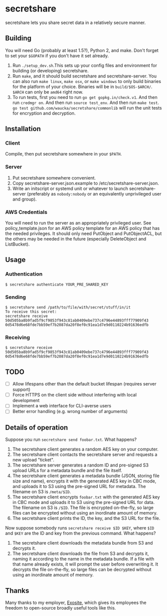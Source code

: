 # secretshare

secretshare lets you share secret data in a relatively secure manner.

## Building

You will need Go (probably at least 1.5?), Python 2, and make.  Don't forget to set your `$GOPATH` if you don't have it set already.

1. Run `./setup_dev.sh`.This sets up your config files and environment for building (or developing) secretshare.
2. Run `make`, and it should build secretshare and secretshare-server.  You can also run `make linux`, `make osx`, or `make windows` to only build binaries for the platform of your choice.  Binaries will be in `build/$OS-$ARCH/`.  `$ARCH` can only be `amd64` right now.
3. To run tests, first you need to run `go get gopkg.in/check.v1`. And then run `credmgr on`. And then run `source test_env`. And then run `make test`. `go test github.com/waucka/secretshare/commonlib` will run the unit tests for encryption and decryption.

## Installation

### Client

Compile, then put secretshare somewhere in your `$PATH`.

### Server

1. Put secretshare somewhere convenient.
2. Copy secretshare-server.json.example to /etc/secretshare-server.json.
3. Write an initscript or systemd unit or whatever to launch secretshare-server (preferably as `nobody:nobody` or an equivalently unprivileged user and group).

### AWS Credentials

You will need to run the server as an appropriately privileged user.  See policy_template.json for an AWS policy template for an AWS policy that has the needed privileges.  It should only need PutObject and PutObjectACL, but the others may be needed in the future (especially DeleteObject and ListBucket).

## Usage

### Authentication

    $ secretshare authenticate YOUR_PRE_SHARED_KEY

### Sending

    $ secretshare send /path/to/file/with/secret/stuff/in/it
	To receive this secret:
    secretshare receive 50d505ba8b9fad5f9cf9853f943c81ab0409ebe737c4796e44893fff77909f43 0d5478d6e68fde7bb59ef7b2087da20f8ef0c91ea1d7e9d0110224b91636edfb

### Receiving

    $ secretshare receive 50d505ba8b9fad5f9cf9853f943c81ab0409ebe737c4796e44893fff77909f43 0d5478d6e68fde7bb59ef7b2087da20f8ef0c91ea1d7e9d0110224b91636edfb

## TODO

- [ ] Allow lifespans other than the default bucket lifespan (requires server support)
- [ ] Force HTTPS on the client side without interfering with local development
- [ ] Implement a web interface for CLI-averse users
- [ ] Better error handling (e.g. wrong number of arguments)

## Details of operation

Suppose you run `secretshare send foobar.txt`.  What happens?

1. The secretshare client generates a random AES key on your computer.
2. The secretshare client contacts the secretshare server and requests a new upload "ticket".
3. The secretshare server generates a random ID and pre-signed S3 upload URLs for a metadata bundle and the file itself.
4. The secretshare client generates a metadata bundle (JSON, storing file size and name), encrypts it with the generated AES key in CBC mode, and uploads it to S3 using the pre-signed URL for metadata.  The filename on S3 is `/meta/$ID`.
5. The secretshare client encrypts `foobar.txt` with the generated AES key in CBC mode and uploads it to S3 using the pre-signed URL for data.  The filename on S3 is `/$ID`.  The file is encrypted on-the-fly, so large files can be encrypted without using an inordinate amount of memory.
6. The secretshare client prints the ID, the key, and the S3 URL for the file.

Now suppose somebody runs `secretshare receive $ID $KEY`, where `$ID` and `$KEY` are the ID and key from the previous command.  What happens?

1. The secretshare client downloads the metadata bundle from S3 and decrypts it.
2. The secretshare client downloads the file from S3 and decrypts it, naming it according to the name in the metadata bundle.  If a file with that name already exists, it will prompt the user before overwriting it.  It decrypts the file on-the-fly, so large files can be decrypted without using an inordinate amount of memory.

## Thanks

Many thanks to my employer, [Exosite](https://exosite.com/), which gives its employees the freedom to open-source broadly useful tools like this.
